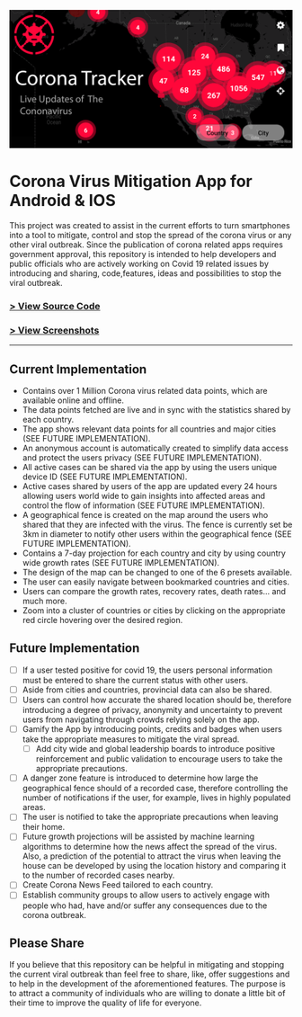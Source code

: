![Banner](/assets/banner.png)

# Corona Virus Mitigation App for Android & IOS

This project was created to assist in the current efforts to turn smartphones into a tool to mitigate, control and stop the spread of the corona virus or any other viral outbreak.
Since the publication of corona related apps requires government approval, this repository is intended to help developers and public officials who are actively working on Covid 19 related issues by introducing and sharing, code,features, ideas and possibilities to stop the viral outbreak. 

### [> View Source Code ](AppCode)
### [> View Screenshots](screenshots)
<hr />

## Current Implementation 

- Contains over 1 Million Corona virus related data points, which are available online and offline. 
- The data points fetched are live and in sync with the statistics shared by each country.
- The app shows relevant data points for all countries and major cities (SEE FUTURE IMPLEMENTATION). 
- An anonymous account is automatically created to simplify data access and protect the users privacy (SEE FUTURE IMPLEMENTATION).
- All active cases can be shared via the app by using the users unique device ID (SEE FUTURE IMPLEMENTATION). 
- Active cases shared by users of the app are updated every 24 hours allowing users world wide to gain insights into affected areas and control the flow of information (SEE FUTURE IMPLEMENTATION).
- A geographical fence is created on the map around the users who shared that they are infected with the virus. The fence is currently set be 3km in diameter to notify other users within the geographical fence (SEE FUTURE IMPLEMENTATION).
- Contains a 7-day projection for each country and city by using country wide growth rates (SEE FUTURE IMPLEMENTATION).
- The design of the map can be changed to one of the 6 presets available.
- The user can easily navigate between bookmarked countries and cities.
- Users can compare the growth rates, recovery rates, death rates... and much more.
- Zoom into a cluster of countries or cities by clicking on the appropriate red circle hovering over the desired region.  


## Future Implementation
- [ ] If a user tested positive for covid 19, the users personal information must be entered to share the current status with other users.
- [ ] Aside from cities and countries, provincial data can also be shared.
- [ ] Users can control how accurate the shared location should be, therefore introducing a degree of privacy, anonymity and uncertainty to prevent users from navigating through crowds relying solely on the app.  
- [ ] Gamify the App by introducing points, credits and badges when users take the appropriate measures to mitigate the viral spread. 
    - [ ] Add city wide and global leadership boards to introduce positive reinforcement and public validation to encourage users to take the appropriate precautions. 
- [ ] A danger zone feature is introduced to determine how large the geographical fence should of a recorded case, therefore controlling the number of notifications if the user, for example, lives in highly populated areas.
- [ ] The user is notified to take the appropriate precautions when leaving their home.
- [ ] Future growth projections will be assisted by machine learning algorithms to determine how the news affect the spread of the virus. Also, a prediction of  the potential to attract the virus when leaving the house can be developed by using the location history and comparing it to the number of recorded cases nearby. 
- [ ] Create Corona News Feed tailored to each country.
- [ ] Establish community groups to allow users to actively engage with people who had, have and/or suffer any consequences due to the corona outbreak. 

## Please Share

If you believe that this repository can be helpful in mitigating and stopping the current viral outbreak than feel free to share, like, offer suggestions and to help in the development of the aforementioned features. The purpose is to attract a community of individuals who are willing to donate a little bit of their time to improve the quality of life for everyone. 
